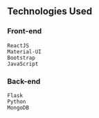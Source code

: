 ## Technologies Used

### Front-end

```
ReactJS
Material-UI
Bootstrap
JavaScript
```

### Back-end

```
Flask 
Python
MongoDB
```

